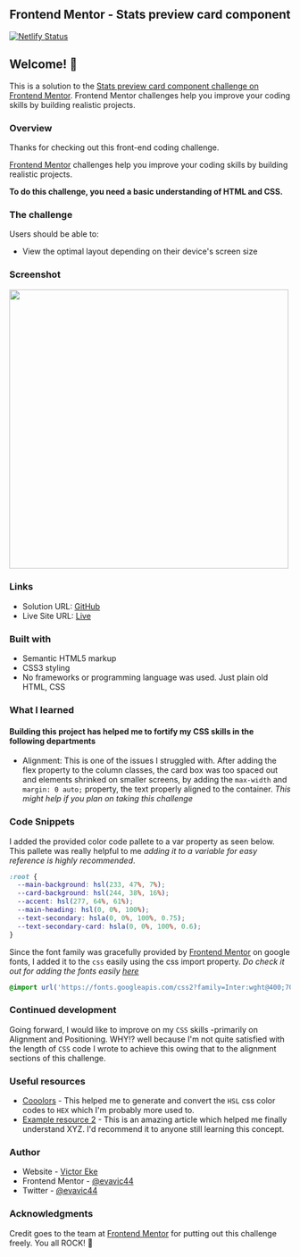 <h2 align="center">Frontend Mentor - Stats preview card component</h2>

[![Netlify Status](https://api.netlify.com/api/v1/badges/5694d0ca-05cc-4784-b4c9-26a18ae3e113/deploy-status)](https://app.netlify.com/sites/stats-preview-card-evavic44/deploys)

## Welcome! 👋
This is a solution to the [Stats preview card component challenge on Frontend Mentor](https://www.frontendmentor.io/challenges/stats-preview-card-component-8JqbgoU62). Frontend Mentor challenges help you improve your coding skills by building realistic projects. 

### Overview

Thanks for checking out this front-end coding challenge.

[Frontend Mentor](https://www.frontendmentor.io) challenges help you improve your coding skills by building realistic projects.

**To do this challenge, you need a basic understanding of HTML and CSS.**

### The challenge

Users should be able to:

- View the optimal layout depending on their device's screen size

### Screenshot

<img src="https://user-images.githubusercontent.com/62628408/118215538-94720c00-b469-11eb-8e53-63816db7738a.png" width="500px">


### Links

- Solution URL: [GitHub](https://github.com/Evavic44)
- Live Site URL: [Live](https://stats-preview-card-evavic44.netlify.app/)

### Built with

- Semantic HTML5 markup
- CSS3 styling
- No frameworks or programming language was used. Just plain old HTML, CSS

### What I learned
<h4>Building this project has helped me to fortify my CSS skills in the following departments</h4>

- Alignment: This is one of the issues I struggled with. After adding the flex property to the column classes, the card box was too spaced out and elements shrinked on smaller screens, by adding the `max-width` and ```margin: 0 auto;``` property, the text properly aligned to the container. _This might help if you plan on taking this challenge_

### Code Snippets
I added the provided color code pallete to a var property as seen below. This pallete was really helpful to me _adding it to a variable for easy reference is highly recommended_.

```css
:root {
  --main-background: hsl(233, 47%, 7%);
  --card-background: hsl(244, 38%, 16%);
  --accent: hsl(277, 64%, 61%);
  --main-heading: hsl(0, 0%, 100%);
  --text-secondary: hsla(0, 0%, 100%, 0.75);
  --text-secondary-card: hsla(0, 0%, 100%, 0.6);
}
```


Since the font family was gracefully provided by [Frontend Mentor](https://www.frontendmentor.io) on google fonts, I added it to the `css` easily using the css import property. _Do check it out for adding the fonts easily [here](https://fonts.google.com/specimen/Inter?query=inter)_
```css
@import url('https://fonts.googleapis.com/css2?family=Inter:wght@400;700&family=Lexend+Deca&display=swap');
```

### Continued development
Going forward, I would like to improve on my `CSS` skills -primarily on Alignment and Positioning. WHY!? well because I'm not quite satisfied with the length of `CSS` code I wrote to achieve this owing that to the alignment sections of this challenge.   

### Useful resources

- [Cooolors](https://www.cooolors.co) - This helped me to generate and convert the `HSL` css color codes to `HEX` which I'm probably more used to.
- [Example resource 2](https://www.example.com) - This is an amazing article which helped me finally understand XYZ. I'd recommend it to anyone still learning this concept.

### Author

- Website - [Victor Eke](https://www.your-site.com)
- Frontend Mentor - [@evavic44](https://www.frontendmentor.io/profile/evavic44)
- Twitter - [@evavic44](https://www.twitter.com/evavic44)

### Acknowledgments

Credit goes to the team at [Frontend Mentor](https://www.frontendmentor.io) for putting out this challenge freely. You all ROCK! 💎 
